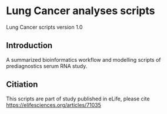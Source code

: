 # Lung Cancer analyses scripts
Lung Cancer scripts version 1.0

Introduction
------------

A summarized bioinformatics workflow and modelling scripts of prediagnostics serum RNA study.  


Citiation
---------
This scripts are part of study published in eLife, please cite https://elifesciences.org/articles/71035

